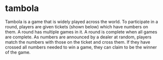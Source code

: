 # tambola
Tambola is a game that is widely played across the world. To participate in a round, players
are given tickets (shown below) which have numbers on them. A round has multiple games
in it. A round is complete when all games are complete. As numbers are announced by a
dealer at random, players match the numbers with those on the ticket and cross them. If
they have crossed all numbers needed to win a game, they can claim to be the winner of the
game.
